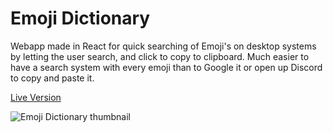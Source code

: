 # Emoji Dictionary

Webapp made in React for quick searching of Emoji's on desktop systems by letting the user search, and click to copy to clipboard. Much easier to have a search system with every emoji than to Google it or open up Discord to copy and paste it. 

[Live Version](https://emojidictionary.vercel.app/)

![Emoji Dictionary thumbnail](https://imgur.com/XxPJmHh.png)

